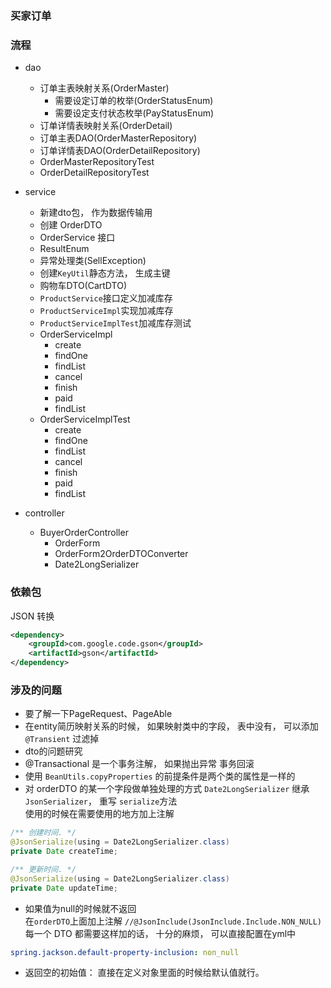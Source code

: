 ### 买家订单

### 流程
- dao
    - 订单主表映射关系(OrderMaster)  
        - 需要设定订单的枚举(OrderStatusEnum)  
        - 需要设定支付状态枚举(PayStatusEnum)
    - 订单详情表映射关系(OrderDetail)
    - 订单主表DAO(OrderMasterRepository)
    - 订单详情表DAO(OrderDetailRepository)
    - OrderMasterRepositoryTest
    - OrderDetailRepositoryTest
    
- service
    - 新建dto包， 作为数据传输用
    - 创建 OrderDTO
    - OrderService 接口
    - ResultEnum
    - 异常处理类(SellException)
    - 创建`KeyUtil`静态方法， 生成主键
    - 购物车DTO(CartDTO)
    - `ProductService`接口定义加减库存
    - `ProductServiceImpl`实现加减库存
    - `ProductServiceImplTest`加减库存测试
    - OrderServiceImpl                          
        - create
        - findOne
        - findList
        - cancel
        - finish
        - paid
        - findList
    - OrderServiceImplTest
        - create
        - findOne
        - findList
        - cancel
        - finish
        - paid
        - findList
        
- controller
    - BuyerOrderController
        - OrderForm
        - OrderForm2OrderDTOConverter
        - Date2LongSerializer


### 依赖包
JSON 转换
```xml
<dependency>
    <groupId>com.google.code.gson</groupId>
    <artifactId>gson</artifactId>
</dependency>
```

### 涉及的问题
- 要了解一下PageRequest、PageAble
- 在entity简历映射关系的时候， 如果映射类中的字段， 表中没有， 可以添加 `@Transient` 过滤掉
- dto的问题研究
- @Transactional 是一个事务注解， 如果抛出异常 事务回滚                                        
- 使用 `BeanUtils.copyProperties` 的前提条件是两个类的属性是一样的
- 对 orderDTO 的某一个字段做单独处理的方式 `Date2LongSerializer` 继承 `JsonSerializer`， 重写 `serialize`方法                                                        
    使用的时候在需要使用的地方加上注解
```java
/** 创建时间. */
@JsonSerialize(using = Date2LongSerializer.class)
private Date createTime;

/** 更新时间. */
@JsonSerialize(using = Date2LongSerializer.class)
private Date updateTime;
```
- 如果值为null的时候就不返回                               
在`orderDTO`上面加上注解 `//@JsonInclude(JsonInclude.Include.NON_NULL)`                        
每一个 DTO 都需要这样加的话， 十分的麻烦， 可以直接配置在yml中                              
```yml
spring.jackson.default-property-inclusion: non_null
```

- 返回空的初始值： 直接在定义对象里面的时候给默认值就行。
